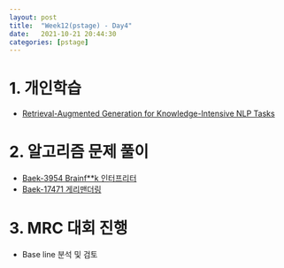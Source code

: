 ```yaml
---
layout: post
title:  "Week12(pstage) - Day4"
date:   2021-10-21 20:44:30
categories: [pstage]
---
```


# 1. 개인학습
* [Retrieval-Augmented Generation for Knowledge-Intensive NLP Tasks]()

# 2. 알고리즘 문제 풀이
* [Baek-3954 Brainf**k 인터프리터]()
* [Baek-17471 게리맨더링]()

# 3. MRC 대회 진행
* Base line 분석 및 검토